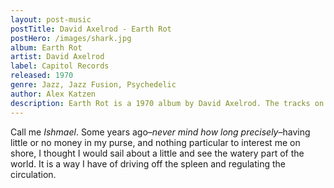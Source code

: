 ```yaml
---
layout: post-music
postTitle: David Axelrod - Earth Rot
postHero: /images/shark.jpg
album: Earth Rot
artist: David Axelrod
label: Capitol Records
released: 1970
genre: Jazz, Jazz Fusion, Psychedelic
author: Alex Katzen
description: Earth Rot is a 1970 album by David Axelrod. The tracks on side 1, "The Warnings", include lyrics adapted from the Book of Isaiah, while the songs on side 2, "The Signs", include lyrics adapted from "Song Of The Earth Spirit", a Navajo creation legend. Earth Rot is in effect a cantata for the planet, or, in Axe's own words "contemporary music with ancient yet timely words set to the theme of ecology."
---
```


Call me *Ishmael*. Some years ago–*never mind how long
precisely*–having little or no money in my purse, and nothing
particular to interest me on shore, I thought I would sail about a little
and see the watery part of the world. It is a way I have of driving off
the spleen and regulating the circulation.
